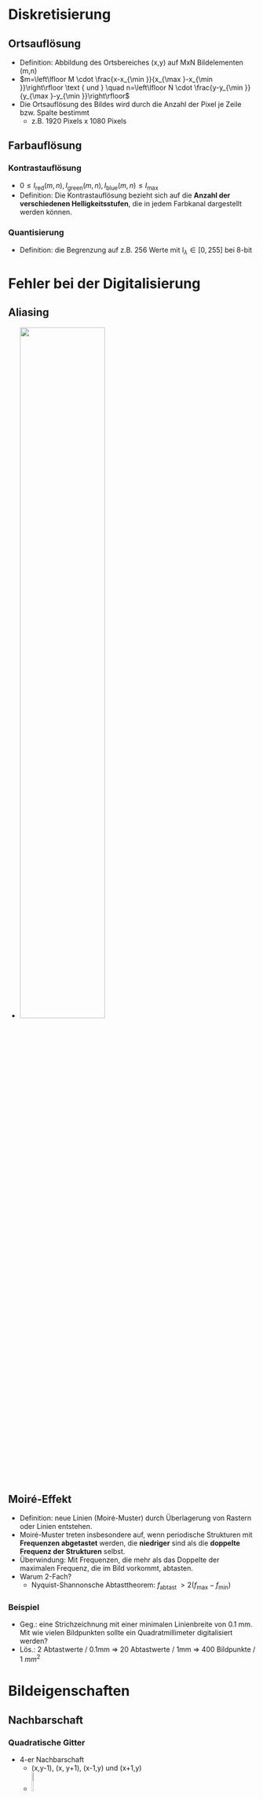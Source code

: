 # Diskretisierung 
## Ortsauflösung 
- Definition: Abbildung des Ortsbereiches (x,y) auf MxN Bildelementen (m,n) 
- $m=\left\lfloor M \cdot \frac{x-x_{\min }}{x_{\max }-x_{\min }}\right\rfloor \text { und } \quad n=\left\lfloor N \cdot \frac{y-y_{\min }}{y_{\max }-y_{\min }}\right\rfloor$ 
- Die Ortsauflösung des Bildes wird durch die Anzahl der Pixel je Zeile bzw. Spalte bestimmt 
	- z.B. 1920 Pixels x 1080 Pixels 
## Farbauflösung 
### Kontrastauflösung 
- $0 \leq I_{\text {red}}(m, n), I_{\text {green}}(m, n), I_{\text {blue}}(m, n) \leq I_{\max }$ 
- Definition: Die Kontrastauflösung bezieht sich auf die **Anzahl der verschiedenen Helligkeitsstufen**, die in jedem Farbkanal dargestellt werden können. 
### Quantisierung 
- Definition: die Begrenzung auf z.B. 256 Werte mit $\mathrm{I}_{\lambda} \in[0,255]$ bei 8-bit 

# Fehler bei der Digitalisierung 
## Aliasing 
- <img src="https://github.com/xiaomeng-huang-study/images_3DBV/blob/main/Scrennshot_2024-10-27_20-25-07.png?raw=" width="60%" /> 
## Moiré-Effekt 
- Definition: neue Linien (Moiré-Muster) durch Überlagerung von Rastern oder Linien entstehen. 
- Moiré-Muster treten insbesondere auf, wenn periodische Strukturen mit **Frequenzen abgetastet** werden, die **niedriger** sind als die **doppelte Frequenz der Strukturen** selbst. 
- Überwindung: Mit Frequenzen, die mehr als das Doppelte der maximalen Frequenz, die im Bild vorkommt, abtasten. 
- Warum 2-Fach? 
	- Nyquist-Shannonsche Abtasttheorem: $f_{\text {abtast }}>2\left(f_{\max }-f_{\min }\right)$ 
### Beispiel 
- Geg.: eine Strichzeichnung mit einer minimalen Linienbreite von 0.1 mm. Mit wie vielen Bildpunkten sollte ein Quadratmillimeter digitalisiert werden? 
- Lös.: 2 Abtastwerte /  0.1mm $\Rightarrow$ 20 Abtastwerte / 1mm $\Rightarrow$ 400 Bildpunkte / 1 $mm^2$ 

# Bildeigenschaften 
## Nachbarschaft 
### Quadratische Gitter 
- 4-er Nachbarschaft 
	- (x,y-1), (x, y+1), (x-1,y) und (x+1,y) 
	- <img src="https://github.com/xiaomeng-huang-study/images_3DBV/blob/main/Scrennshot_2024-10-27_20-47-01.png?raw=" width="10%" /> 
- 8-er Nachbarschaft 
	- (x-1,y-1), (x+1,y-1), (x-1, y+1), (x+1,y+1) 
	- <img src="https://github.com/xiaomeng-huang-study/images_3DBV/blob/main/Scrennshot_2024-10-27_20-47-43.png?raw=" width="10%" /> 
- 6-er Nachbarschaft 
	- <img src="https://github.com/xiaomeng-huang-study/images_3DBV/blob/main/Scrennshot_2024-10-27_20-48-33.png?raw=" width="10%" /> 
## Pfad 
- Definition: Folge von benachbarten Pixeln unter gleicher Homogenitätsbedingung (z.Bsp. gleicher Intensitätswert) 
## Zusammenhängendes Gebiet 
- Definition: Menge aller Pixel, zwischen denen Pfade existieren 
## Rand 
- Definition: Folge von Pixeln eines zusammenhängenden Gebiets, die zum Gebiet gehören und zu Pixeln benachbart sind, die nicht dazu gehören. 
## Distanzmaße 
### Euklidische Distanz 
- $D_{e}\left(x_{1}, y_{1}, x_{2}, y_{2}\right)=\sqrt{\left(x_{1}-x_{2}\right)^{2}+\left(y_{1}-y_{2}\right)^{2}}$ 
- <img src="https://github.com/xiaomeng-huang-study/images_3DBV/blob/main/Scrennshot_2024-10-27_20-56-38.png?raw=" width="20%" /> 
### Schachbrettdistanz bei 8-er Nachbarschaft 
- $D_{8}\left(x_{1}, y_{1}, x_{2}, y_{2}\right)=\max \left\{\left|x_{1}-x_{2}\right|,\left|y_{1}-y_{2}\right|\right\}$ 
- <img src="https://github.com/xiaomeng-huang-study/images_3DBV/blob/main/Scrennshot_2024-10-27_20-58-13.png?raw=" width="20%" /> 
### Manhattan-Distanz (Cityblock-Distanz) bei 4-er Nachbarschaft 
- $D_{4}\left(x_{1}, y_{1}, x_{2}, y_{2}\right)=\left|x_{1}-x_{2}\right|+\left|y_{1}-y_{2}\right|$ 
- <img src="https://github.com/xiaomeng-huang-study/images_3DBV/blob/main/Scrennshot_2024-10-27_20-59-17.png?raw=" width="20%" /> 